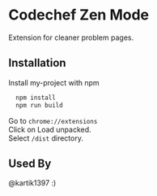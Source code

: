 # Codechef Zen Mode

Extension for cleaner problem pages.

## Installation 

Install my-project with npm

```bash 
  npm install
  npm run build
```

Go to `chrome://extensions`\
Click on Load unpacked.\
Select `/dist` directory.

## Used By

@kartik1397 :)
